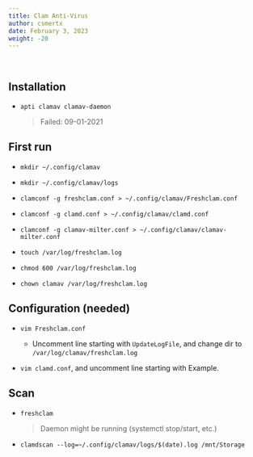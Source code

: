 ```yaml
---
title: Clam Anti-Virus
author: csmertx
date: February 3, 2023
weight: -20
---
```


<br />

## Installation

- ```apti clamav clamav-daemon```

    > Failed: 09-01-2021

## First run

- ```mkdir ~/.config/clamav```

- ```mkdir ~/.config/clamav/logs```

- ```clamconf -g freshclam.conf > ~/.config/clamav/Freshclam.conf```

- ```clamconf -g clamd.conf > ~/.config/clamav/clamd.conf```

- ```clamconf -g clamav-milter.conf > ~/.config/clamav/clamav-milter.conf```

- ```touch /var/log/freshclam.log```

- ```chmod 600 /var/log/freshclam.log```

- ```chown clamav /var/log/freshclam.log```

## Configuration (needed)

- ```vim Freshclam.conf```

    - Uncomment line starting with ```UpdateLogFile```, and change dir to ```/var/log/clamav/freshclam.log```

- ```vim clamd.conf```, and uncomment line starting with Example.

## Scan

- ```freshclam```

    > Daemon might be running (systemctl stop/start, etc.)

- ```clamdscan --log=~/.config/clamav/logs/$(date).log /mnt/Storage```
